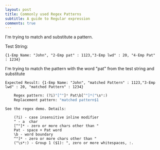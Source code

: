 ```yaml
---
layout: post
title: Commonly used Regex Patterns
subtitle: A guide to Regular expression
comments: true
---
```


I'm trying to match and substitute a pattern.

Test String: 
```
{1-Emp Name: "John", "2-Emp pat" : 1123,"3-Emp lwd" : 20, "4-Emp Pat" : 1234}
```

I'm trying to match the pattern with the word "pat" from the test string and substitute

```
Expected Result: {1-Emp Name: "John", "matched Pattern" : 1123,"3-Emp lwd" : 20, "matched Pattern" : 1234}
```

```python
	Regex pattern: (?i)"[^"]* Pat\b[^"]*("\s*:)
	Replacement pattern: "matched pattern$1
```


```
See the regex demo. Details:

	(?i) - case insensitive inline modifier
	" - a  char
	[^"]* - zero or more chars other than "
	Pat - space + Pat word
	\b - word boundary
	^"]* - zero or more chars other than "
	("\s*:) - Group 1 ($1): ", zero or more whitespaces, :.
```

